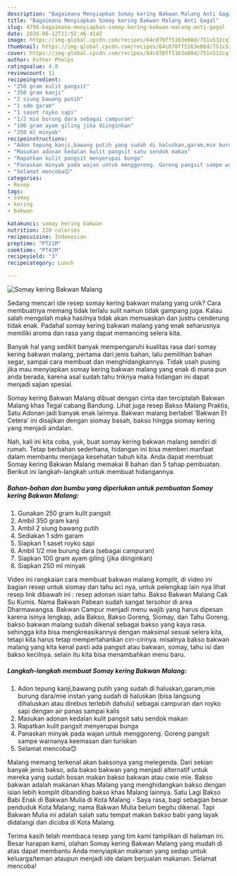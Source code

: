 ```yaml
---
description: "Bagaimana Menyiapkan Somay kering Bakwan Malang Anti Gagal"
title: "Bagaimana Menyiapkan Somay kering Bakwan Malang Anti Gagal"
slug: 4798-bagaimana-menyiapkan-somay-kering-bakwan-malang-anti-gagal
date: 2020-06-12T11:52:46.414Z
image: https://img-global.cpcdn.com/recipes/64c078ff5163e08d/751x532cq70/somay-kering-bakwan-malang-foto-resep-utama.jpg
thumbnail: https://img-global.cpcdn.com/recipes/64c078ff5163e08d/751x532cq70/somay-kering-bakwan-malang-foto-resep-utama.jpg
cover: https://img-global.cpcdn.com/recipes/64c078ff5163e08d/751x532cq70/somay-kering-bakwan-malang-foto-resep-utama.jpg
author: Esther Phelps
ratingvalue: 4.8
reviewcount: 11
recipeingredient:
- "250 gram kulit pangsit"
- "350 gram kanji"
- "2 siung bawang putih"
- "1 sdm garam"
- "1 saset royko sapi"
- "1/2 mie burung dara sebagai campuran"
- "100 gram ayam giling jika diinginkan"
- "250 ml minyak"
recipeinstructions:
- "Adon tepung kanji,bawang putih yang sudah di haluskan,garam,mie burung dara/mie instan yang sudah di haluskan (bisa langsung dihaluskan atau direbus terlebih dahulu) sebagai campuran dan royko sapi dengan air panas sampai kalis"
- "Masukan adonan kedalan kulit pangsit satu sendok makan"
- "Rapatkan kulit pangsit menyerupai bunga"
- "Panaskan minyak pada wajan untuk menggoreng. Goreng pangsit sampe warnanya keemasan dan turiskan"
- "Selamat mencoba😊"
categories:
- Resep
tags:
- somay
- kering
- bakwan

katakunci: somay kering bakwan 
nutrition: 220 calories
recipecuisine: Indonesian
preptime: "PT21M"
cooktime: "PT43M"
recipeyield: "3"
recipecategory: Lunch

---
```



![Somay kering Bakwan Malang](https://img-global.cpcdn.com/recipes/64c078ff5163e08d/751x532cq70/somay-kering-bakwan-malang-foto-resep-utama.jpg)

Sedang mencari ide resep somay kering bakwan malang yang unik? Cara membuatnya memang tidak terlalu sulit namun tidak gampang juga. Kalau salah mengolah maka hasilnya tidak akan memuaskan dan justru cenderung tidak enak. Padahal somay kering bakwan malang yang enak seharusnya memiliki aroma dan rasa yang dapat memancing selera kita.

Banyak hal yang sedikit banyak mempengaruhi kualitas rasa dari somay kering bakwan malang, pertama dari jenis bahan, lalu pemilihan bahan segar, sampai cara membuat dan menghidangkannya. Tidak usah pusing jika mau menyiapkan somay kering bakwan malang yang enak di mana pun anda berada, karena asal sudah tahu triknya maka hidangan ini dapat menjadi sajian spesial.

Somay kering Bakwan Malang dibuat dengan cinta dan terciptalah Bakwan Malang khas Tegal cabang Bandung. Lihat juga resep Bakso Malang Praktis, Satu Adonan jadi banyak enak lainnya. Bakwan malang berlabel &#39;Bakwan Et Cetera&#39; ini disajikan dengan siomay basah, bakso hingga siomay kering yang menjadi andalan.


Nah, kali ini kita coba, yuk, buat somay kering bakwan malang sendiri di rumah. Tetap berbahan sederhana, hidangan ini bisa memberi manfaat dalam membantu menjaga kesehatan tubuh kita. Anda dapat membuat Somay kering Bakwan Malang memakai 8 bahan dan 5 tahap pembuatan. Berikut ini langkah-langkah untuk membuat hidangannya.

<!--inarticleads1-->

##### Bahan-bahan dan bumbu yang diperlukan untuk pembuatan Somay kering Bakwan Malang:

1. Gunakan 250 gram kulit pangsit
1. Ambil 350 gram kanji
1. Ambil 2 siung bawang putih
1. Sediakan 1 sdm garam
1. Siapkan 1 saset royko sapi
1. Ambil 1/2 mie burung dara (sebagai campuran)
1. Siapkan 100 gram ayam giling (jika diinginkan)
1. Siapkan 250 ml minyak


Video ini rangkaian cara membuat bakwan malang komplit, di video ini bagian resep untuk siomay dan tahu aci nya, untuk pelengkap lain nya lihat resep link dibawah ini : resep adonan isian tahu. Bakso Bakwan Malang Cak Su Kumis. Nama Bakwan Pabean sudah sangat tersohor di area Dharmawangsa. Bakwan Campur menjadi menu wajib yang harus dipesan karena isinya lengkap, ada Bakso, Bakso Goreng, Siomay, dan Tahu Goreng. bakso bakwan malang sudah dikenal sebagai bakso yang kaya rasa. sehingga kita bisa mengkreasikannya dengan maksimal sesuai selera kita, tetapi kita harus tetap mempertahankan ciri-cirinya. misalnya bakso bakwan malang yang kita kenal pasti ada pangsit atau bakwan, somay, tahu isi dan bakso kecilnya. selain itu kita bisa menambahkan menu baru. 

<!--inarticleads2-->

##### Langkah-langkah membuat Somay kering Bakwan Malang:

1. Adon tepung kanji,bawang putih yang sudah di haluskan,garam,mie burung dara/mie instan yang sudah di haluskan (bisa langsung dihaluskan atau direbus terlebih dahulu) sebagai campuran dan royko sapi dengan air panas sampai kalis
1. Masukan adonan kedalan kulit pangsit satu sendok makan
1. Rapatkan kulit pangsit menyerupai bunga
1. Panaskan minyak pada wajan untuk menggoreng. Goreng pangsit sampe warnanya keemasan dan turiskan
1. Selamat mencoba😊


Malang memang terkenal akan baksonya yang melegenda. Dari sekian banyak jenis bakso, ada bakso bakwan yang menjadi alternatif untuk mereka yang sudah bosan makan bakso bakwan atau cwie mie. Bakso bakwan adalah makanan khas Malang yang menghidangkan bakso dengan isian lebih komplit dibanding bakso khas Malang lainnya. Satu Lagi Bakso Babi Enak di Bakwan Mulia di Kota Malang - Saya rasa, bagi sebagian besar penduduk Kota Malang; nama Bakwan Mulia belum begitu dikenal. Tapi Bakwan Mulia ini adalah salah satu tempat makan bakso babi yang layak didatangi dan dicoba di Kota Malang. 

Terima kasih telah membaca resep yang tim kami tampilkan di halaman ini. Besar harapan kami, olahan Somay kering Bakwan Malang yang mudah di atas dapat membantu Anda menyiapkan makanan yang sedap untuk keluarga/teman ataupun menjadi ide dalam berjualan makanan. Selamat mencoba!
